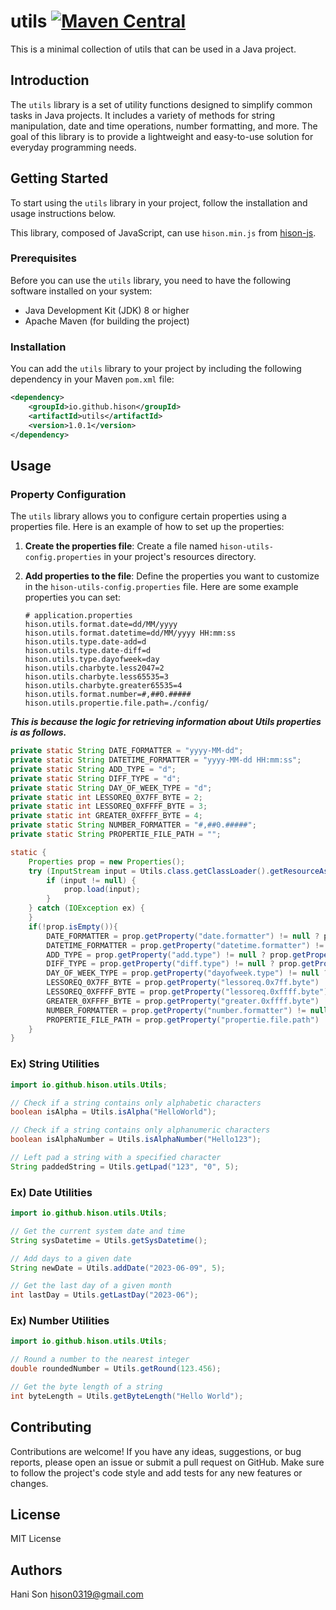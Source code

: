 # utils [![Maven Central](https://img.shields.io/maven-central/v/io.github.hisondev/utils.svg?label=Maven%20Central)](https://mvnrepository.com/artifact/io.github.hisondev/utils)
This is a minimal collection of utils that can be used in a Java project.

## Introduction
The `utils` library is a set of utility functions designed to simplify common tasks in Java projects. It includes a variety of methods for string manipulation, date and time operations, number formatting, and more. The goal of this library is to provide a lightweight and easy-to-use solution for everyday programming needs.

## Getting Started
To start using the `utils` library in your project, follow the installation and usage instructions below.

This library, composed of JavaScript, can use `hison.min.js` from [hison-js](https://github.com/hisondev/hison-js).

### Prerequisites
Before you can use the `utils` library, you need to have the following software installed on your system:
- Java Development Kit (JDK) 8 or higher
- Apache Maven (for building the project)

### Installation
You can add the `utils` library to your project by including the following dependency in your Maven `pom.xml` file:

```xml
<dependency>
    <groupId>io.github.hison</groupId>
    <artifactId>utils</artifactId>
    <version>1.0.1</version>
</dependency>
```

## Usage
### Property Configuration
The `utils` library allows you to configure certain properties using a properties file. Here is an example of how to set up the properties:

1. **Create the properties file**:
   Create a file named `hison-utils-config.properties` in your project's resources directory.

2. **Add properties to the file**:
   Define the properties you want to customize in the `hison-utils-config.properties` file. Here are some example properties you can set:

   ```properties
   # application.properties
   hison.utils.format.date=dd/MM/yyyy
   hison.utils.format.datetime=dd/MM/yyyy HH:mm:ss
   hison.utils.type.date-add=d
   hison.utils.type.date-diff=d
   hison.utils.type.dayofweek=day
   hison.utils.charbyte.less2047=2
   hison.utils.charbyte.less65535=3
   hison.utils.charbyte.greater65535=4
   hison.utils.format.number=#,##0.##### 
   hison.utils.propertie.file.path=./config/
   ```

***This is because the logic for retrieving information about Utils properties is as follows.***

```java
private static String DATE_FORMATTER = "yyyy-MM-dd";
private static String DATETIME_FORMATTER = "yyyy-MM-dd HH:mm:ss";
private static String ADD_TYPE = "d";
private static String DIFF_TYPE = "d";
private static String DAY_OF_WEEK_TYPE = "d";
private static int LESSOREQ_0X7FF_BYTE = 2;
private static int LESSOREQ_0XFFFF_BYTE = 3;
private static int GREATER_0XFFFF_BYTE = 4;
private static String NUMBER_FORMATTER = "#,##0.#####";
private static String PROPERTIE_FILE_PATH = "";

static {
    Properties prop = new Properties();
    try (InputStream input = Utils.class.getClassLoader().getResourceAsStream("hison-utils-config.properties")) {
        if (input != null) {
            prop.load(input);
        }
    } catch (IOException ex) {
    }
    if(!prop.isEmpty()){
        DATE_FORMATTER = prop.getProperty("date.formatter") != null ? prop.getProperty("date.formatter") : DATE_FORMATTER;
        DATETIME_FORMATTER = prop.getProperty("datetime.formatter") != null ? prop.getProperty("datetime.formatter") : DATETIME_FORMATTER;
        ADD_TYPE = prop.getProperty("add.type") != null ? prop.getProperty("add.type") : ADD_TYPE;
        DIFF_TYPE = prop.getProperty("diff.type") != null ? prop.getProperty("diff.type") : DIFF_TYPE;
        DAY_OF_WEEK_TYPE = prop.getProperty("dayofweek.type") != null ? prop.getProperty("dayofweek.type") : DAY_OF_WEEK_TYPE;
        LESSOREQ_0X7FF_BYTE = prop.getProperty("lessoreq.0x7ff.byte") != null && prop.getProperty("lessoreq.0x7ff.byte").matches("\\d+") ? Integer.parseInt(prop.getProperty("lessoreq.0x7ff.byte")) : LESSOREQ_0X7FF_BYTE;
        LESSOREQ_0XFFFF_BYTE = prop.getProperty("lessoreq.0xffff.byte") != null && prop.getProperty("lessoreq.0xffff.byte").matches("\\d+") ? Integer.parseInt(prop.getProperty("lessoreq.0xffff.byte")) : LESSOREQ_0XFFFF_BYTE;
        GREATER_0XFFFF_BYTE = prop.getProperty("greater.0xffff.byte") != null && prop.getProperty("greater.0xffff.byte").matches("\\d+") ? Integer.parseInt(prop.getProperty("greater.0xffff.byte")) : GREATER_0XFFFF_BYTE;
        NUMBER_FORMATTER = prop.getProperty("number.formatter") != null ? prop.getProperty("number.formatter") : NUMBER_FORMATTER;
        PROPERTIE_FILE_PATH = prop.getProperty("propertie.file.path") != null ? prop.getProperty("propertie.file.path") : PROPERTIE_FILE_PATH;
    }
}
```

### Ex) String Utilities
```java
import io.github.hison.utils.Utils;

// Check if a string contains only alphabetic characters
boolean isAlpha = Utils.isAlpha("HelloWorld");

// Check if a string contains only alphanumeric characters
boolean isAlphaNumber = Utils.isAlphaNumber("Hello123");

// Left pad a string with a specified character
String paddedString = Utils.getLpad("123", "0", 5);
```

### Ex) Date Utilities
```java
import io.github.hison.utils.Utils;

// Get the current system date and time
String sysDatetime = Utils.getSysDatetime();

// Add days to a given date
String newDate = Utils.addDate("2023-06-09", 5);

// Get the last day of a given month
int lastDay = Utils.getLastDay("2023-06");
```

### Ex) Number Utilities
```java
import io.github.hison.utils.Utils;

// Round a number to the nearest integer
double roundedNumber = Utils.getRound(123.456);

// Get the byte length of a string
int byteLength = Utils.getByteLength("Hello World");
```

## Contributing
Contributions are welcome! If you have any ideas, suggestions, or bug reports, please open an issue or submit a pull request on GitHub. Make sure to follow the project's code style and add tests for any new features or changes.

## License
MIT License

## Authors
Hani Son
hison0319@gmail.com

